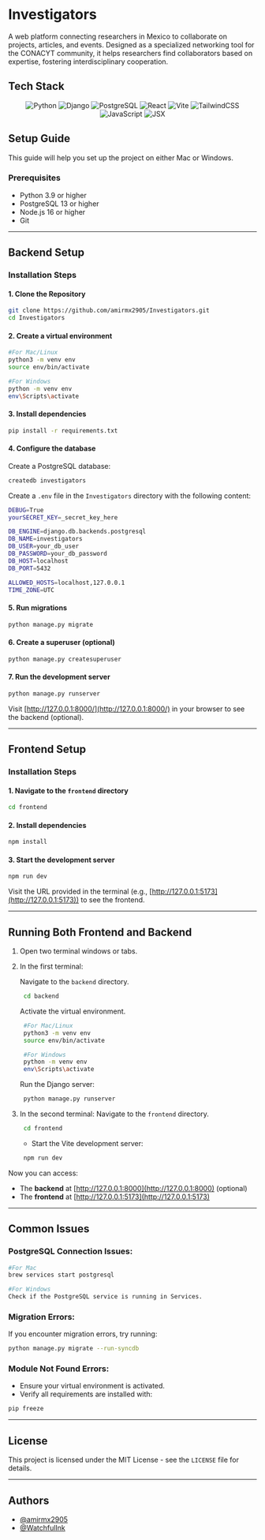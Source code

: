 # Investigators

A web platform connecting researchers in Mexico to collaborate on projects, articles, and events. Designed as a specialized networking tool for the CONACYT community, it helps researchers find collaborators based on expertise, fostering interdisciplinary cooperation.

## Tech Stack

<p align="center">
    <img src="https://img.shields.io/badge/Python-3776AB?style=for-the-badge&logo=python&logoColor=white" alt="Python">
    <img src="https://img.shields.io/badge/Django-092E20?style=for-the-badge&logo=django&logoColor=white" alt="Django">
    <img src="https://img.shields.io/badge/PostgreSQL-336791?style=for-the-badge&logo=postgresql&logoColor=white" alt="PostgreSQL">
    <img src="https://img.shields.io/badge/React-61DAFB?style=for-the-badge&logo=react&logoColor=white" alt="React">
    <img src="https://img.shields.io/badge/Vite-646CFF?style=for-the-badge&logo=vite&logoColor=white" alt="Vite">
    <img src="https://img.shields.io/badge/TailwindCSS-06B6D4?style=for-the-badge&logo=tailwindcss&logoColor=white" alt="TailwindCSS">
    <img src="https://img.shields.io/badge/JavaScript-F7DF1E?style=for-the-badge&logo=javascript&logoColor=black" alt="JavaScript">
    <img src="https://img.shields.io/badge/JSX-61DAFB?style=for-the-badge&logo=react&logoColor=white" alt="JSX">
</p>

## Setup Guide
This guide will help you set up the project on either Mac or Windows.

### Prerequisites
- Python 3.9 or higher
- PostgreSQL 13 or higher
- Node.js 16 or higher
- Git

---

## Backend Setup

### Installation Steps

#### 1. Clone the Repository
```bash
git clone https://github.com/amirmx2905/Investigators.git
cd Investigators
```

#### 2. Create a virtual environment
```bash
#For Mac/Linux
python3 -m venv env
source env/bin/activate

#For Windows
python -m venv env
env\Scripts\activate
```

#### 3. Install dependencies
```bash
pip install -r requirements.txt
```

#### 4. Configure the database
Create a PostgreSQL database:
```bash
createdb investigators
```   

Create a `.env` file in the `Investigators` directory with the following content:
```bash
DEBUG=True
yourSECRET_KEY=_secret_key_here

DB_ENGINE=django.db.backends.postgresql
DB_NAME=investigators
DB_USER=your_db_user
DB_PASSWORD=your_db_password
DB_HOST=localhost
DB_PORT=5432

ALLOWED_HOSTS=localhost,127.0.0.1
TIME_ZONE=UTC
```   

#### 5. Run migrations
```bash
python manage.py migrate
```

#### 6. Create a superuser (optional)
```bash
python manage.py createsuperuser
```

#### 7. Run the development server
```bash
python manage.py runserver
```
Visit [http://127.0.0.1:8000/](http://127.0.0.1:8000/) in your browser to see the backend (optional).

---

## Frontend Setup

### Installation Steps

#### 1. Navigate to the `frontend` directory
```bash
cd frontend
```

#### 2. Install dependencies
```bash
npm install
```

#### 3. Start the development server
```bash
npm run dev
```
Visit the URL provided in the terminal (e.g., [http://127.0.0.1:5173](http://127.0.0.1:5173)) to see the frontend.

---

## Running Both Frontend and Backend

1. Open two terminal windows or tabs.
2. In the first terminal:
   
   Navigate to the `backend` directory.
   ```bash
    cd backend
    ```

   Activate the virtual environment.
   ```bash
    #For Mac/Linux
    python3 -m venv env
    source env/bin/activate

    #For Windows
    python -m venv env
    env\Scripts\activate
    ```

   Run the Django server:
   ```bash
    python manage.py runserver
    ```

3. In the second terminal:
   Navigate to the `frontend` directory.
   ```bash
    cd frontend
    ```

   - Start the Vite development server:
   ```bash
    npm run dev
    ```

Now you can access:
- The **backend** at [http://127.0.0.1:8000](http://127.0.0.1:8000) (optional)
- The **frontend** at [http://127.0.0.1:5173](http://127.0.0.1:5173)

---

## Common Issues

### PostgreSQL Connection Issues:

```bash
#For Mac
brew services start postgresql

#For Windows
Check if the PostgreSQL service is running in Services.
```

### Migration Errors:
If you encounter migration errors, try running: 
```bash
python manage.py migrate --run-syncdb
```

### Module Not Found Errors:
- Ensure your virtual environment is activated.
- Verify all requirements are installed with:
```bash
pip freeze
```

---

## License
This project is licensed under the MIT License - see the `LICENSE` file for details.

---

## Authors
- [@amirmx2905](https://github.com/amirmx2905)
- [@WatchfulInk](https://github.com/WatchfulInk)
